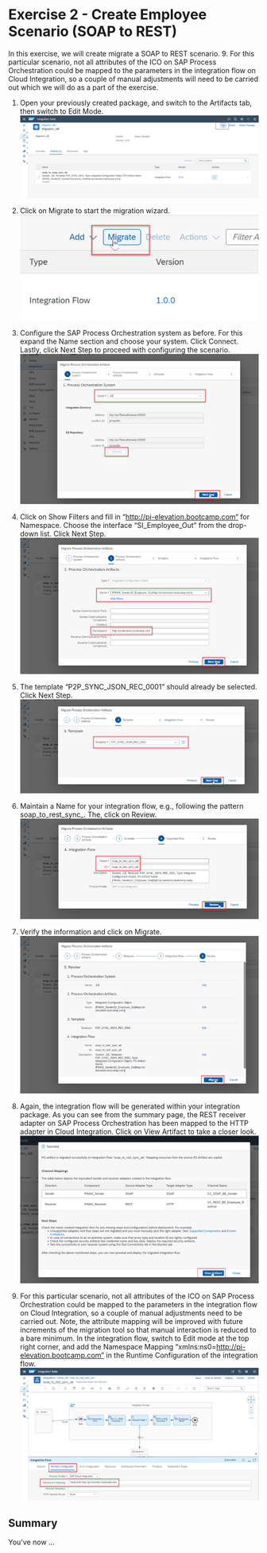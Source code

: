 # Exercise 2 - Create Employee Scenario (SOAP to REST)

In this exercise, we will create migrate a SOAP to REST scenario. 9.	For this particular scenario, not all attributes of the ICO on SAP Process Orchestration could be mapped to the parameters in the integration flow on Cloud Integration, so a couple of manual adjustments will need to be carried out which we will do as a part of the exercise.

1. Open your previously created package, and switch to the Artifacts tab, then switch to Edit Mode.
<br>![](/exercises/ex2/images/1.OpenPreviousPackage.png)

2. Click on  Migrate to start the migration wizard.
<br>![](/exercises/ex2/images/2.0_ClickOnMigrate.png)

3.	Configure the SAP Process Orchestration system as before. For this expand the  Name section and choose your system. Click  Connect. Lastly, click  Next Step to proceed with configuring the scenario.
<br>![](/exercises/ex2/images/3.0_Migrate_SelectPO_System.png)

4.	Click on  Show Filters and fill in “http://pi-elevation.bootcamp.com“ for Namespace. Choose the interface “SI_Employee_Out” from the drop-down list. Click  Next Step.
<br>![](/exercises/ex2/images/3.1_Migrate_SelectPO_Artifacts.png)

5.	The template “P2P_SYNC_JSON_REC_0001” should already be selected. Click  Next Step. 
<br>![](/exercises/ex2/images/3.2_Migrate_SelectPO_Template.png)

6.	Maintain a Name for your integration flow, e.g., following the pattern soap_to_rest_sync_<your initials or name>. The, click on  Review.
<br>![](/exercises/ex2/images/3.3_Migrate_IntegrationFlow_Name.png)

7.	Verify the information and click on  Migrate.
<br>![](/exercises/ex2/images/3.4_Migrate_Review.png)

8.	Again, the integration flow will be generated within your integration package. As you can see from the summary page, the REST receiver adapter on SAP Process Orchestration has been mapped to the HTTP adapter in Cloud Integration. Click on  View Artifact to take a closer look. 
<br>![](/exercises/ex2/images/4.0_Migration_Success.png)

9.	For this particular scenario, not all attributes of the ICO on SAP Process Orchestration could be mapped to the parameters in the integration flow on Cloud Integration, so a couple of manual adjustments need to be carried out. Note, the attribute mapping will be improved with future increments of the migration tool so that manual interaction is reduced to a bare minimum. In the integration flow, switch to  Edit mode at the top right corner, and add the Namespace Mapping “xmlns:ns0=http://pi-elevation.bootcamp.com” in the Runtime Configuration of the integration flow.
<br>![](/exercises/ex2/images/5.0_View_iFlow_Changes_to_Make.png)





<!--
## Exercise 2.1 Sub Exercise 1 Description 

After completing these steps you will have migrated a SOAP to REST scenario and made the manual adjustements needed for the scenario to deploy successfully.

1. 1.	Open your previously created package, and switch to the Artifacts tab, then switch to  Edit Mode.
<br>![](/exercises/ex2/images/02_01_0010.png)

2.	Insert this line of code.
```abap
response->set_text( |Hello ABAP World! | ). 
```

## Exercise 2.2 Sub Exercise 2 Description

After completing these steps you will have...

1.	Enter this code.
```abap
DATA(lt_params) = request->get_form_fields(  ).
READ TABLE lt_params REFERENCE INTO DATA(lr_params) WITH KEY name = 'cmd'.
  IF sy-subrc = 0.
    response->set_status( i_code = 200
                     i_reason = 'Everything is fine').
    RETURN.
  ENDIF.

```

2.	Click here.
<br>![](/exercises/ex2/images/02_02_0010.png)

-->

## Summary

You've now ...

<!--
Continue to - [Exercise 3 - Excercise 3 ](../ex3/README.md)
-->
